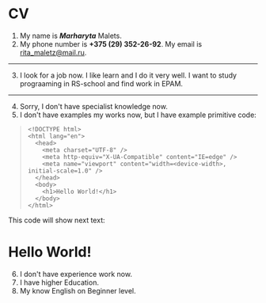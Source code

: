 # CV
1. My name is ***Marharyta*** Malets.
2. My phone number is __+375 (29) 352-26-92__. My email is <rita_maletz@mail.ru>.  
***
3. I look for a job now. I like learn and I do it very well. I want to study prograaming in RS-school and find work in EPAM.  
---
4. Sorry, I don't have specialist knowledge now.
5. I don't have examples my works now, but I have example primitive code:  
  > `<!DOCTYPE html>`  
  > `<html lang="en">`  
  > `  <head>`  
  > `    <meta charset="UTF-8" />`  
  > `    <meta http-equiv="X-UA-Compatible" content="IE=edge" />`  
  > `    <meta name="viewport" content="width=<device-width>, initial-scale=1.0" />`  
  > `  </head>`  
  > `  <body>`  
  > `    <h1>Hello World!</h1>`  
  > `  </body>`  
  > `</html>`  

  This code will show next text: <h1>Hello World!</h1>  

6. I don't have experience work now.
7. I have higher Education.
8. My know English on Beginner level.
